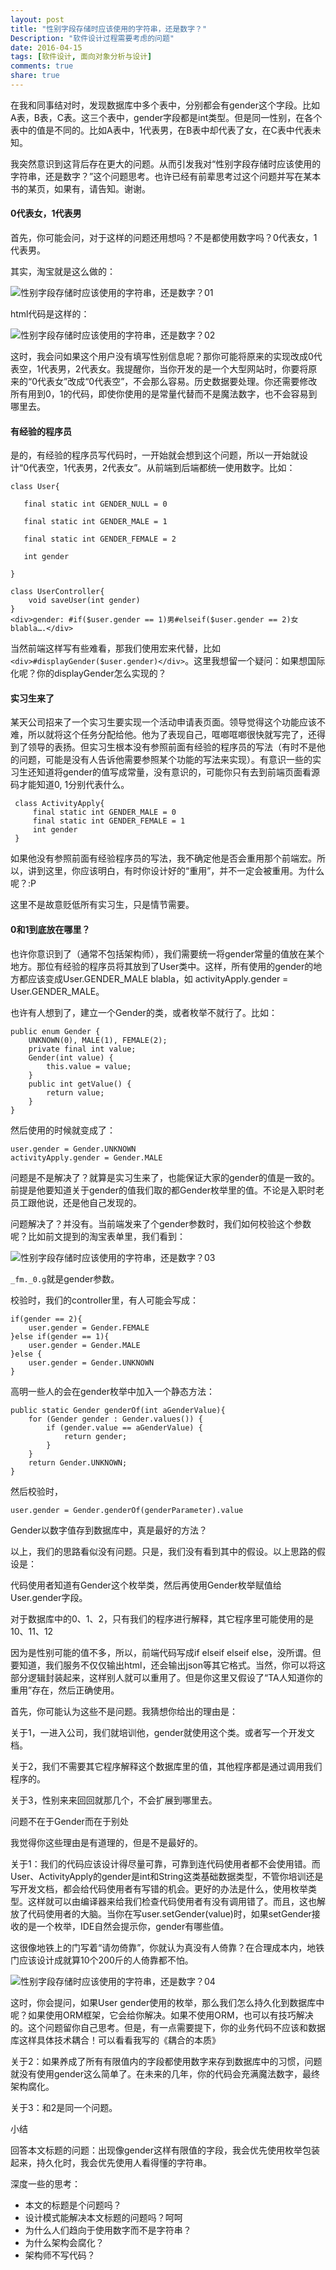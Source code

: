 ```yaml
---
layout: post
title: "性别字段存储时应该使用的字符串，还是数字？"
Description: "软件设计过程需要考虑的问题"
date: 2016-04-15
tags: [软件设计, 面向对象分析与设计]
comments: true
share: true
---
```


在我和同事结对时，发现数据库中多个表中，分别都会有gender这个字段。比如A表，B表，C表。这三个表中，gender字段都是int类型。但是同一性别，在各个表中的值是不同的。比如A表中，1代表男，在B表中却代表了女，在C表中代表未知。

我突然意识到这背后存在更大的问题。从而引发我对“性别字段存储时应该使用的字符串，还是数字？”这个问题思考。也许已经有前辈思考过这个问题并写在某本书的某页，如果有，请告知。谢谢。

 

#### 0代表女，1代表男

首先，你可能会问，对于这样的问题还用想吗？不是都使用数字吗？0代表女，1代表男。

其实，淘宝就是这么做的：

![性别字段存储时应该使用的字符串，还是数字？01](/assets/images/2016-4-01.png)

html代码是这样的：


![性别字段存储时应该使用的字符串，还是数字？02](/assets/images/2016-4-02.png)

 

这时，我会问如果这个用户没有填写性别信息呢？那你可能将原来的实现改成0代表空，1代表男，2代表女。我提醒你，当你开发的是一个大型网站时，你要将原来的“0代表女”改成“0代表空”，不会那么容易。历史数据要处理。你还需要修改所有用到0，1的代码，即使你使用的是常量代替而不是魔法数字，也不会容易到哪里去。

 

#### 有经验的程序员

是的，有经验的程序员写代码时，一开始就会想到这个问题，所以一开始就设计“0代表空，1代表男，2代表女”。从前端到后端都统一使用数字。比如：

    class User{
    
       final static int GENDER_NULL = 0
    
       final static int GENDER_MALE = 1
    
       final static int GENDER_FEMALE = 2
    
       int gender
    
    }
    
    class UserController{
    	void saveUser(int gender)
    }
    <div>gender: #if($user.gender == 1)男#elseif($user.gender == 2)女 blabla….</div>

当然前端这样写有些难看，那我们使用宏来代替，比如`<div>#displayGender($user.gender)</div>`。这里我想留一个疑问：如果想国际化呢？你的displayGender怎么实现的？

#### 实习生来了

某天公司招来了一个实习生要实现一个活动申请表页面。领导觉得这个功能应该不难，所以就将这个任务分配给他。他为了表现自己，哐啷哐啷很快就写完了，还得到了领导的表扬。但实习生根本没有参照前面有经验的程序员的写法（有时不是他的问题，可能是没有人告诉他需要参照某个功能的写法来实现）。有意识一些的实习生还知道将gender的值写成常量，没有意识的，可能你只有去到前端页面看源码才能知道0, 1分别代表什么。

     class ActivityApply{
         final static int GENDER_MALE = 0
         final static int GENDER_FEMALE = 1
         int gender
     }

如果他没有参照前面有经验程序员的写法，我不确定他是否会重用那个前端宏。所以，讲到这里，你应该明白，有时你设计好的“重用”，并不一定会被重用。为什么呢？:P

这里不是故意贬低所有实习生，只是情节需要。

 

#### 0和1到底放在哪里？

也许你意识到了（通常不包括架构师），我们需要统一将gender常量的值放在某个地方。那位有经验的程序员将其放到了User类中。这样，所有使用的gender的地方都应该变成User.GENDER_MALE blabla，如 activityApply.gender = User.GENDER_MALE。

也许有人想到了，建立一个Gender的类，或者枚举不就行了。比如：

    public enum Gender {
    	UNKNOWN(0), MALE(1), FEMALE(2);
    	private final int value;
    	Gender(int value) {
       	 	this.value = value;
    	}
    	public int getValue() {
        	return value;
    	}
    }

然后使用的时候就变成了：

```
user.gender = Gender.UNKNOWN
activityApply.gender = Gender.MALE
```


问题是不是解决了？就算是实习生来了，也能保证大家的gender的值是一致的。前提是他要知道关于gender的值我们取的都Gender枚举里的值。不论是入职时老员工跟他说，还是他自己发现的。

问题解决了？并没有。当前端发来了个gender参数时，我们如何校验这个参数呢？比如前文提到的淘宝表单里，我们看到：

![性别字段存储时应该使用的字符串，还是数字？03](/assets/images/2016-4-03.png)


`_fm._0.g`就是gender参数。

校验时，我们的controller里，有人可能会写成：

    if(gender == 2){
    	user.gender = Gender.FEMALE 
    }else if(gender == 1){ 
    	user.gender = Gender.MALE
    }else { 
        user.gender = Gender.UNKNOWN
    }
高明一些人的会在gender枚举中加入一个静态方法： 

    public static Gender genderOf(int aGenderValue){
        for (Gender gender : Gender.values()) {
            if (gender.value == aGenderValue) {
                return gender;
            }
        }
        return Gender.UNKNOWN;
    }
然后校验时，

```
user.gender = Gender.genderOf(genderParameter).value
```


Gender以数字值存到数据库中，真是最好的方法？

以上，我们的思路看似没有问题。只是，我们没有看到其中的假设。以上思路的假设是：

代码使用者知道有Gender这个枚举类，然后再使用Gender枚举赋值给User.gender字段。

对于数据库中的0、1、2，只有我们的程序进行解释，其它程序里可能使用的是10、11、12

因为是性别可能的值不多，所以，前端代码写成if elseif elseif else，没所谓。但要知道，我们服务不仅仅输出html，还会输出json等其它格式。当然，你可以将这部分逻辑封装起来，这样别人就可以重用了。但是你这里又假设了“TA人知道你的重用”存在，然后正确使用。

首先，你可能认为这些不是问题。我猜想你给出的理由是：

关于1，一进入公司，我们就培训他，gender就使用这个类。或者写一个开发文档。

关于2，我们不需要其它程序解释这个数据库里的值，其他程序都是通过调用我们程序的。

关于3，性别来来回回就那几个，不会扩展到哪里去。

 

问题不在于Gender而在于别处

我觉得你这些理由是有道理的，但是不是最好的。

关于1：我们的代码应该设计得尽量可靠，可靠到连代码使用者都不会使用错。而User、ActivityApply的gender是int和String这类基础数据类型，不管你培训还是写开发文档，都会给代码使用者有写错的机会。更好的办法是什么，使用枚举类型。这样就可以由编译器来给我们检查代码使用者有没有调用错了。而且，这也解放了代码使用者的大脑。当你在写user.setGender(value)时，如果setGender接收的是一个枚举，IDE自然会提示你，gender有哪些值。

这很像地铁上的门写着“请勿倚靠”，你就认为真没有人倚靠？在合理成本内，地铁门应该设计成就算10个200斤的人倚靠都不怕。

![性别字段存储时应该使用的字符串，还是数字？04](/assets/images/2016-4-04.png)


这时，你会提问，如果User gender使用的枚举，那么我们怎么持久化到数据库中呢？如果使用ORM框架，它会给你解决。如果不使用ORM，也可以有技巧解决的。这个问题留你自己思考。但是，有一点需要提下，你的业务代码不应该和数据库这样具体技术耦合！可以看看我写的《耦合的本质》

关于2：如果养成了所有有限值内的字段都使用数字来存到数据库中的习惯，问题就没有使用gender这么简单了。在未来的几年，你的代码会充满魔法数字，最终架构腐化。

关于3：和2是同一个问题。

 

小结

回答本文标题的问题：出现像gender这样有限值的字段，我会优先使用枚举包装起来，持久化时，我会优先使用人看得懂的字符串。

深度一些的思考：

* 本文的标题是个问题吗？
* 设计模式能解决本文标题的问题吗？呵呵
* 为什么人们趋向于使用数字而不是字符串？
* 为什么架构会腐化？
* 架构师不写代码？